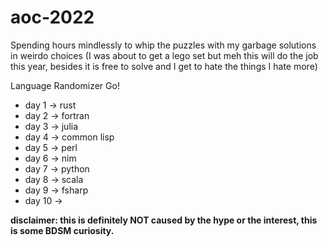 # aoc-2022
Spending hours mindlessly to whip the puzzles with my garbage solutions in weirdo choices (I was about to get a lego set but meh this will do the job this year, besides it is free to solve and I get to hate the things I hate more)

Language Randomizer Go!

* day 1 -> rust
* day 2 -> fortran
* day 3 -> julia
* day 4 -> common lisp
* day 5 -> perl
* day 6 -> nim
* day 7 -> python
* day 8 -> scala
* day 9 -> fsharp
* day 10 ->

**disclaimer: this is definitely NOT caused by the hype or the interest, this is some BDSM curiosity.**
